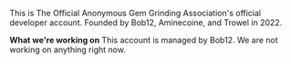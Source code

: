 This is The Official Anonymous Gem Grinding Association's official developer account.
Founded by Bob12, Aminecoine, and Trowel in 2022.

**What we're working on**
This account is managed by Bob12.
We are not working on anything right now.
